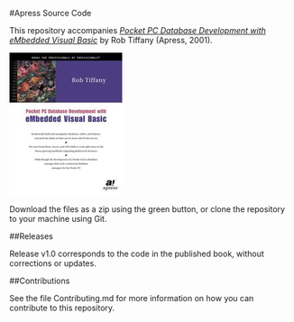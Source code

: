 #Apress Source Code

This repository accompanies [*Pocket PC Database Development with eMbedded Visual Basic*](http://www.apress.com/9781893115651) by Rob Tiffany (Apress, 2001).

![Cover image](9781893115651.jpg)

Download the files as a zip using the green button, or clone the repository to your machine using Git.

##Releases

Release v1.0 corresponds to the code in the published book, without corrections or updates.

##Contributions

See the file Contributing.md for more information on how you can contribute to this repository.
